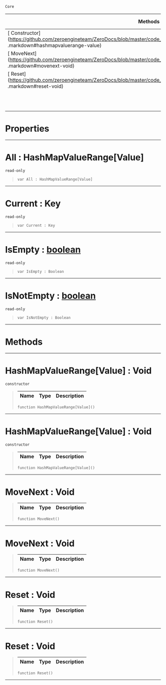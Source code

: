  `Core`

|Methods|Properties|Base Classes|Derived Classes|
|---|---|---|---|
|[ Constructor](https://github.com/zeroengineteam/ZeroDocs/blob/master/code_reference/nada_base_types/hashmapvaluerange_value .markdown#hashmapvaluerange-value)|[ All](https://github.com/zeroengineteam/ZeroDocs/blob/master/code_reference/nada_base_types/hashmapvaluerange_value .markdown#all-zero-engine-document)| | |
|[ MoveNext](https://github.com/zeroengineteam/ZeroDocs/blob/master/code_reference/nada_base_types/hashmapvaluerange_value .markdown#movenext-void)|[ Current](https://github.com/zeroengineteam/ZeroDocs/blob/master/code_reference/nada_base_types/hashmapvaluerange_value .markdown#current-key)| | |
|[ Reset](https://github.com/zeroengineteam/ZeroDocs/blob/master/code_reference/nada_base_types/hashmapvaluerange_value .markdown#reset-void)|[ IsEmpty](https://github.com/zeroengineteam/ZeroDocs/blob/master/code_reference/nada_base_types/hashmapvaluerange_value .markdown#isempty-zero-engine-docu)| | |
| |[ IsNotEmpty](https://github.com/zeroengineteam/ZeroDocs/blob/master/code_reference/nada_base_types/hashmapvaluerange_value .markdown#isnotempty-zero-engine-d)| | |


 #  Properties


---  
 #  All : HashMapValueRange[Value]

 `read-only`

> 
> ``` lang=cpp, name=Nada
> var All : HashMapValueRange[Value]


---  
 #  Current : Key

 `read-only`

> 
> ``` lang=cpp, name=Nada
> var Current : Key


---  
 #  IsEmpty : [boolean](https://github.com/zeroengineteam/ZeroDocs/blob/master/code_reference/nada_base_types/boolean.markdown)

 `read-only`

> 
> ``` lang=cpp, name=Nada
> var IsEmpty : Boolean


---  
 #  IsNotEmpty : [boolean](https://github.com/zeroengineteam/ZeroDocs/blob/master/code_reference/nada_base_types/boolean.markdown)

 `read-only`

> 
> ``` lang=cpp, name=Nada
> var IsNotEmpty : Boolean


---  
 #  Methods


---  
 #  HashMapValueRange[Value] : Void

 `constructor`

> 
> |Name|Type|Description|
> |---|---|---|
> ``` lang=cpp, name=Nada
> function HashMapValueRange[Value]()
> ``` 


---  
 #  HashMapValueRange[Value] : Void

 `constructor`

> 
> |Name|Type|Description|
> |---|---|---|
> ``` lang=cpp, name=Nada
> function HashMapValueRange[Value]()
> ``` 


---  
 #  MoveNext : Void

> 
> |Name|Type|Description|
> |---|---|---|
> ``` lang=cpp, name=Nada
> function MoveNext()
> ``` 


---  
 #  MoveNext : Void

> 
> |Name|Type|Description|
> |---|---|---|
> ``` lang=cpp, name=Nada
> function MoveNext()
> ``` 


---  
 #  Reset : Void

> 
> |Name|Type|Description|
> |---|---|---|
> ``` lang=cpp, name=Nada
> function Reset()
> ``` 


---  
 #  Reset : Void

> 
> |Name|Type|Description|
> |---|---|---|
> ``` lang=cpp, name=Nada
> function Reset()
> ``` 


---  
 

 